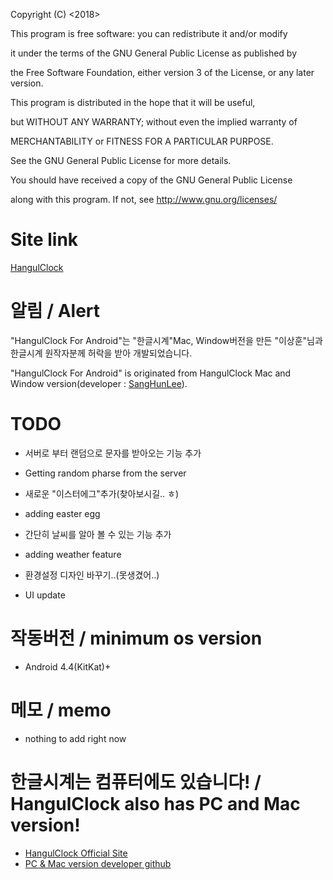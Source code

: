 <HangulClock For Android>

Copyright (C) <2018>  <LEE JOON HEE>

This program is free software: you can redistribute it and/or modify

it under the terms of the GNU General Public License as published by

the Free Software Foundation, either version 3 of the License, or any later version.


This program is distributed in the hope that it will be useful,

but WITHOUT ANY WARRANTY; without even the implied warranty of

MERCHANTABILITY or FITNESS FOR A PARTICULAR PURPOSE.


See the GNU General Public License for more details.

You should have received a copy of the GNU General Public License

along with this program.  If not, see <http://www.gnu.org/licenses/>

# Site link
[HangulClock](https://hangulclock.today/)


# 알림 / Alert
"HangulClock For Android"는 "한글시계"Mac, Window버전을 만든 "이상훈"님과 한글시계 원작자분께 허락을 받아 개발되었습니다.

"HangulClock For Android" is originated from HangulClock Mac and Window version(developer : [SangHunLee](https://github.com/dsa28s/)).

# TODO
- 서버로 부터 랜덤으로 문자를 받아오는 기능 추가
- Getting random pharse from the server

- 새로운 "이스터에그"추가(찾아보시길.. ㅎ)
- adding easter egg

- 간단히 날씨를 알아 볼 수 있는 기능 추가
- adding weather feature 

- 환경설정 디자인 바꾸기..(못생겼어..)
- UI update

# 작동버전 / minimum os version
- Android 4.4(KitKat)+

# 메모 / memo
- nothing to add right now

# 한글시계는 컴퓨터에도 있습니다! / HangulClock also has PC and Mac version!

- [HangulClock Official Site](https://hangulclock.today/)
- [PC & Mac version developer github](https://github.com/dsa28s/)

